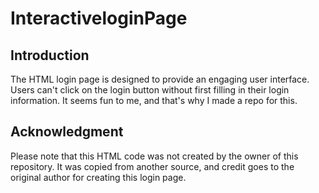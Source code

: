 # InteractiveloginPage
## Introduction

The HTML login page is designed to provide an engaging user interface. Users can't click on the login button without first filling in their login information. It seems fun to me, and that's why I made a repo for this.

## Acknowledgment

Please note that this HTML code was not created by the owner of this repository. It was copied from another source, and credit goes to the original author for creating this login page.

